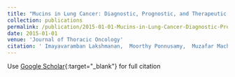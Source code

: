```yaml
---
title: "Mucins in Lung Cancer: Diagnostic, Prognostic, and Therapeutic Implications"
collection: publications
permalink: /publication/2015-01-01-Mucins-in-Lung-Cancer-Diagnostic-Prognostic-and-Therapeutic-Implications
date: 2015-01-01
venue: 'Journal of Thoracic Oncology'
citation: ' Imayavaramban Lakshmanan,  Moorthy Ponnusamy,  Muzafar Macha,  Dhanya Haridas,  Prabin Majhi,  Sukhwinder Kaur,  Maneesh Jain,  Surinder Batra,  Apar Ganti, &quot;Mucins in Lung Cancer: Diagnostic, Prognostic, and Therapeutic Implications.&quot; Journal of Thoracic Oncology, 2015.'
---
```

Use [Google Scholar](https://scholar.google.com/scholar?q=Mucins+in+Lung+Cancer:+Diagnostic,+Prognostic,+and+Therapeutic+Implications){:target="_blank"} for full citation